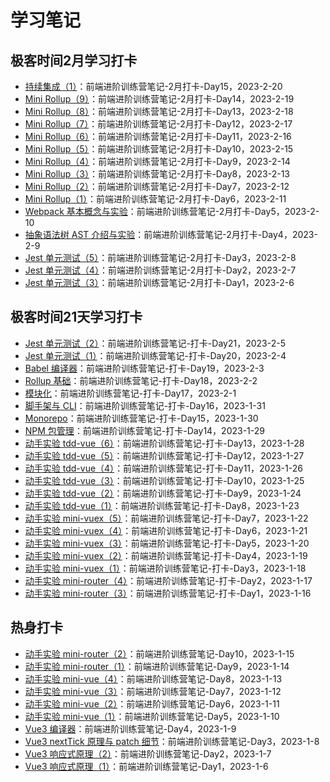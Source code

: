 # 学习笔记

## 极客时间2月学习打卡

- [持续集成（1）](./frontend-camp-challenge-feb-day15.md)：前端进阶训练营笔记-2月打卡-Day15，2023-2-20
- [Mini Rollup（9）](./frontend-camp-challenge-feb-day14.md)：前端进阶训练营笔记-2月打卡-Day14，2023-2-19
- [Mini Rollup（8）](./frontend-camp-challenge-feb-day13.md)：前端进阶训练营笔记-2月打卡-Day13，2023-2-18
- [Mini Rollup（7）](./frontend-camp-challenge-feb-day12.md)：前端进阶训练营笔记-2月打卡-Day12，2023-2-17
- [Mini Rollup（6）](./frontend-camp-challenge-feb-day11.md)：前端进阶训练营笔记-2月打卡-Day11，2023-2-16
- [Mini Rollup（5）](./frontend-camp-challenge-feb-day10.md)：前端进阶训练营笔记-2月打卡-Day10，2023-2-15
- [Mini Rollup（4）](./frontend-camp-challenge-feb-day9.md)：前端进阶训练营笔记-2月打卡-Day9，2023-2-14
- [Mini Rollup（3）](./frontend-camp-challenge-feb-day8.md)：前端进阶训练营笔记-2月打卡-Day8，2023-2-13
- [Mini Rollup（2）](./frontend-camp-challenge-feb-day7.md)：前端进阶训练营笔记-2月打卡-Day7，2023-2-12
- [Mini Rollup（1）](./frontend-camp-challenge-feb-day6.md)：前端进阶训练营笔记-2月打卡-Day6，2023-2-11
- [Webpack 基本概念与实验](./frontend-camp-challenge-feb-day5.md)：前端进阶训练营笔记-2月打卡-Day5，2023-2-10
- [抽象语法树 AST 介绍与实验](./frontend-camp-challenge-feb-day4.md)：前端进阶训练营笔记-2月打卡-Day4，2023-2-9
- [Jest 单元测试（5）](./frontend-camp-challenge-feb-day3.md)：前端进阶训练营笔记-2月打卡-Day3，2023-2-8
- [Jest 单元测试（4）](./frontend-camp-challenge-feb-day2.md)：前端进阶训练营笔记-2月打卡-Day2，2023-2-7
- [Jest 单元测试（3）](./frontend-camp-challenge-feb-day1.md)：前端进阶训练营笔记-2月打卡-Day1，2023-2-6

## 极客时间21天学习打卡

- [Jest 单元测试（2）](./frontend-camp-challenge-day-21.md)：前端进阶训练营笔记-打卡-Day21，2023-2-5
- [Jest 单元测试（1）](./frontend-camp-challenge-day-20.md)：前端进阶训练营笔记-打卡-Day20，2023-2-4
- [Babel 编译器](./frontend-camp-challenge-day-19.md)：前端进阶训练营笔记-打卡-Day19，2023-2-3
- [Rollup 基础](./frontend-camp-challenge-day-18.md)：前端进阶训练营笔记-打卡-Day18，2023-2-2
- [模块化](./frontend-camp-challenge-day-17.md)：前端进阶训练营笔记-打卡-Day17，2023-2-1
- [脚手架与 CLI](./frontend-camp-challenge-day-16.md)：前端进阶训练营笔记-打卡-Day16，2023-1-31
- [Monorepo](./frontend-camp-challenge-day-15.md)：前端进阶训练营笔记-打卡-Day15，2023-1-30
- [NPM 包管理](./frontend-camp-challenge-day-14.md)：前端进阶训练营笔记-打卡-Day14，2023-1-29
- [动手实验 tdd-vue（6）](./frontend-camp-challenge-day-13.md)：前端进阶训练营笔记-打卡-Day13，2023-1-28
- [动手实验 tdd-vue（5）](./frontend-camp-challenge-day-12.md)：前端进阶训练营笔记-打卡-Day12，2023-1-27
- [动手实验 tdd-vue（4）](./frontend-camp-challenge-day-11.md)：前端进阶训练营笔记-打卡-Day11，2023-1-26
- [动手实验 tdd-vue（3）](./frontend-camp-challenge-day-10.md)：前端进阶训练营笔记-打卡-Day10，2023-1-25
- [动手实验 tdd-vue（2）](./frontend-camp-challenge-day-9.md)：前端进阶训练营笔记-打卡-Day9，2023-1-24
- [动手实验 tdd-vue（1）](./frontend-camp-challenge-day-8.md)：前端进阶训练营笔记-打卡-Day8，2023-1-23
- [动手实验 mini-vuex（5）](./frontend-camp-challenge-day-7.md)：前端进阶训练营笔记-打卡-Day7，2023-1-22
- [动手实验 mini-vuex（4）](./frontend-camp-challenge-day-6.md)：前端进阶训练营笔记-打卡-Day6，2023-1-21
- [动手实验 mini-vuex（3）](./frontend-camp-challenge-day-5.md)：前端进阶训练营笔记-打卡-Day5，2023-1-20
- [动手实验 mini-vuex（2）](./frontend-camp-challenge-day-4.md)：前端进阶训练营笔记-打卡-Day4，2023-1-19
- [动手实验 mini-vuex（1）](./frontend-camp-challenge-day-3.md)：前端进阶训练营笔记-打卡-Day3，2023-1-18
- [动手实验 mini-router（4）](./frontend-camp-challenge-day-2.md)：前端进阶训练营笔记-打卡-Day2，2023-1-17
- [动手实验 mini-router（3）](./frontend-camp-challenge-day-1.md)：前端进阶训练营笔记-打卡-Day1，2023-1-16

## 热身打卡

- [动手实验 mini-router（2）](./frontend-camp-day-10.md)：前端进阶训练营笔记-Day10，2023-1-15
- [动手实验 mini-router（1）](./frontend-camp-day-9.md)：前端进阶训练营笔记-Day9，2023-1-14
- [动手实验 mini-vue（4）](./frontend-camp-day-8.md)：前端进阶训练营笔记-Day8，2023-1-13
- [动手实验 mini-vue（3）](./frontend-camp-day-7.md)：前端进阶训练营笔记-Day7，2023-1-12
- [动手实验 mini-vue（2）](./frontend-camp-day-6.md)：前端进阶训练营笔记-Day6，2023-1-11
- [动手实验 mini-vue（1）](./frontend-camp-day-5.md)：前端进阶训练营笔记-Day5，2023-1-10
- [Vue3 编译器](./frontend-camp-day-4.md)：前端进阶训练营笔记-Day4，2023-1-9
- [Vue3 nextTick 原理与 patch 细节](./frontend-camp-day-3.md)：前端进阶训练营笔记-Day3，2023-1-8
- [Vue3 响应式原理（2）](./frontend-camp-day-2.md)：前端进阶训练营笔记-Day2，2023-1-7
- [Vue3 响应式原理（1）](./frontend-camp-day-1.md)：前端进阶训练营笔记-Day1，2023-1-6
